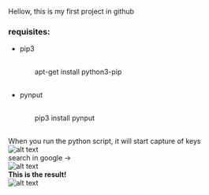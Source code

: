 Hellow, this is my first project in github

<h3>requisites:</h3>
<ul>
  <li> pip3</li>
		<p style="margin: 30px">apt-get install python3-pip</p>
	<li> pynput</li>
  <p style="margin: 30px">pip3 install pynput</p>
</ul>
    
 When you run the python script, it will start capture of keys<br>
 ![alt text](https://image.ibb.co/cXCRw9/2018-10-13-13-39.png)
 <br>
 search in google -><br>
 ![alt text](https://preview.ibb.co/b6Z0Op/2018-10-13-13-40.png)
 <br>
  **This is the result!**<br>
 ![alt text](https://preview.ibb.co/kia73p/2018-10-13-13-43.png)<br>
